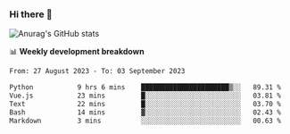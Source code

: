 ### Hi there 👋
![Anurag's GitHub stats](https://github-readme-stats.vercel.app/api?username=jami1024&show_icons=true&theme=radical)

📊 **Weekly development breakdown**
<!--START_SECTION:waka-->

```txt
From: 27 August 2023 - To: 03 September 2023

Python           9 hrs 6 mins    ██████████████████████▒░░   89.31 %
Vue.js           23 mins         █░░░░░░░░░░░░░░░░░░░░░░░░   03.81 %
Text             22 mins         █░░░░░░░░░░░░░░░░░░░░░░░░   03.70 %
Bash             14 mins         ▓░░░░░░░░░░░░░░░░░░░░░░░░   02.43 %
Markdown         3 mins          ░░░░░░░░░░░░░░░░░░░░░░░░░   00.63 %
```

<!--END_SECTION:waka-->
<!--
**jami1024/jami1024** is a ✨ _special_ ✨ repository because its `README.md` (this file) appears on your GitHub profile.

Here are some ideas to get you started:

- 🔭 I’m currently working on ...
- 🌱 I’m currently learning ...
- 👯 I’m looking to collaborate on ...
- 🤔 I’m looking for help with ...
- 💬 Ask me about ...
- 📫 How to reach me: ...
- 😄 Pronouns: ...
- ⚡ Fun fact: ...
-->
